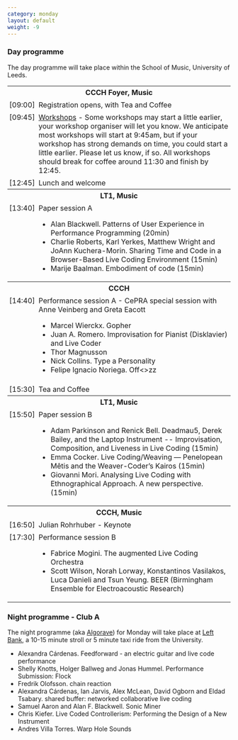```yaml
---
category: monday
layout: default
weight: -9
---
```


<style>
td { 
   vertical-align: top;
   padding: 0.25em 0.25em;
}
</style>

### Day programme

The day programme will take place within the School of Music,
University of Leeds.

<table>
<tr><th colspan="2">CCCH Foyer, Music</th></tr>
<tr>
<td>[09:00]</td><td>Registration opens, with Tea and Coffee</td>
</tr>
<tr>
<td>[09:45]</td><td><a href="/workshops.html">Workshops</a> - Some workshops may start a little
  earlier, your workshop organiser will let you know. We anticipate
  most workshops will start at 9:45am, but if your workshop has strong
  demands on time, you could start a little earlier. Please let us
  know, if so. All workshops should break for coffee around 11:30 and
  finish by 12:45.</td>
</tr>
<tr>
<td>[12:45]</td><td>Lunch and welcome</td>
</tr>
<tr><th colspan="2">LT1, Music</th></tr>
<tr>
<td>[13:40]</td><td>Paper session A
<ul>
<li>Alan Blackwell. Patterns of User Experience in Performance Programming (20min)</li>
<li>Charlie Roberts, Karl Yerkes, Matthew Wright and JoAnn Kuchera-Morin. Sharing Time and Code in a Browser-Based Live Coding Environment (15min)</li>
<li>Marije Baalman. Embodiment of code (15min)</li>
</ul>
</tr>
<tr>
<th colspan="2">
CCCH
</th></tr>

<tr><td>[14:40]</td><td>Performance session A - CePRA special session with Anne Veinberg and Greta Eacott<br />
<ul>
<li>Marcel Wierckx. Gopher</li>
<li>Juan A. Romero. Improvisation for Pianist (Disklavier) and Live Coder</li>
<li>Thor Magnusson</li>
<li>Nick Collins. Type a Personality</li>
<li>Felipe Ignacio Noriega. Off&lt;&gt;zz</li>
</ul>
</td>
</tr>
<tr>
<td>[15:30]</td><td>Tea and Coffee</td>
</tr>

<tr><th colspan="2">LT1, Music</th></tr>
<tr><td>[15:50]</td><td>Paper session B<br />
<ul>
<li>Adam Parkinson and Renick Bell. Deadmau5, Derek Bailey, and the Laptop Instrument -- Improvisation, Composition, and Liveness in Live Coding (15min)
<li>Emma Cocker. Live Coding/Weaving — Penelopean Mêtis and the Weaver-Coder’s Kairos (15min)
<li>Giovanni Mori. Analysing Live Coding with Ethnographical Approach. A new perspective. (15min)
</ul>
</tr>
<tr><th colspan="2">CCCH, Music</th></tr>
<tr>
<td>
[16:50]</td><td>Julian Rohrhuber - Keynote</td>
</tr>
<tr>
<td>[17:30]</td><td>Performance session B<br />
<ul>
<li>Fabrice Mogini. The augmented Live Coding Orchestra</li>
<li>Scott Wilson, Norah Lorway, Konstantinos Vasilakos, Luca Danieli and Tsun Yeung. BEER (Birmingham Ensemble for Electroacoustic Research)</li>
</ul>
</td></tr>
</table>

### Night programme - Club A

The night programme (aka [Algorave](http://algorave.com/)) for Monday
will take place at [Left Bank](http://leftbankleeds.org.uk/), a 10-15
minute stroll or 5 minute taxi ride from the University.

<ul>
<li>Alexandra Cárdenas. Feedforward - an electric guitar and live code performance</li>
<li>Shelly Knotts, Holger Ballweg and Jonas Hummel. Performance Submission: Flock 
</li><li>
Fredrik Olofsson. chain reaction
</li><li>
Alexandra Cárdenas, Ian Jarvis, Alex McLean, David Ogborn and Eldad Tsabary. shared buffer: networked collaborative live coding
</li><li>Samuel Aaron and Alan F. Blackwell. Sonic Miner
</li><li>Chris Kiefer. Live Coded Controllerism: Performing the Design of a New Instrument
</li><li>Andres Villa Torres. Warp Hole Sounds</li>
</ul>
